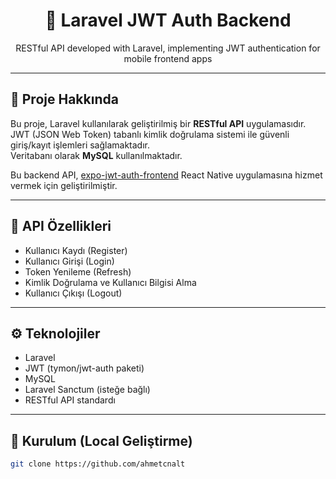 <h1 align="center">🔐 Laravel JWT Auth Backend</h1>
<p align="center">RESTful API developed with Laravel, implementing JWT authentication for mobile frontend apps</p>

---

## 🎯 Proje Hakkında

Bu proje, Laravel kullanılarak geliştirilmiş bir **RESTful API** uygulamasıdır.  
JWT (JSON Web Token) tabanlı kimlik doğrulama sistemi ile güvenli giriş/kayıt işlemleri sağlamaktadır.  
Veritabanı olarak **MySQL** kullanılmaktadır.

Bu backend API, [expo-jwt-auth-frontend](https://github.com/ahmetcnaltintas/expo-jwt-auth-frontend) React Native uygulamasına hizmet vermek için geliştirilmiştir.

---

## 🚀 API Özellikleri

- Kullanıcı Kaydı (Register)  
- Kullanıcı Girişi (Login)  
- Token Yenileme (Refresh)  
- Kimlik Doğrulama ve Kullanıcı Bilgisi Alma  
- Kullanıcı Çıkışı (Logout)

---

## ⚙️ Teknolojiler

- Laravel  
- JWT (tymon/jwt-auth paketi)  
- MySQL  
- Laravel Sanctum (isteğe bağlı)  
- RESTful API standardı

---

## 🔧 Kurulum (Local Geliştirme)

```bash
git clone https://github.com/ahmetcnalt
